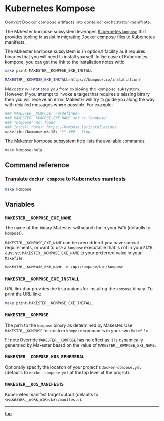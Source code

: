 # Kubernetes Kompose

Convert Docker compose artifacts into container orchestrator manifests.

The Makester kompose subsystem leverages [Kubernetes `kompose`](https://kompose.io/) that provides tooling
to assist in migrating Docker compose files to Kubernetes manifests.

The Makester kompose subsystem is an optional facility as it requires binaries that you will need
to install yourself. In the case of Kubernetes kompose, you can get the link to the installation notes with:

```sh
make print-MAKESTER__KOMPOSE_EXE_INSTALL
```

```sh
MAKESTER__KOMPOSE_EXE_INSTALL=https://kompose.io/installation/
```

Makester will not stop you from exploring the kompose subsystem. However, if you attempt to invoke
a target that requires a missing binary then you will receive an error. Makester will try to guide you along the way
with detailed messages where possible. For example:

```sh
### MAKESTER__KOMPOSE: <undefined>
### MAKESTER__KOMPOSE_EXE_NAME set as "kompose"
### "kompose" not found
### Install notes: https://kompose.io/installation/
makefiles/kompose.mk:18: *** ###.  Stop.
```

The Makester kompose subsystem help lists the available commands:

```sh
make kompose-help
```

## Command reference

### Translate `docker compose` to Kubernetes manifests

```sh
make kompose
```

## Variables

### `MAKESTER__KOMPOSE_EXE_NAME`

The name of the binary Makester will search for in your `PATH` (defaults to `kompose`).

`MAKESTER__KOMPOSE_EXE_NAME` can be overridden if you have special requirements, or want to use a
`kompose` executable that is not in your `PATH`. Just set `MAKESTER__KOMPOSE_EXE_NAME` to your
preferred value in your `Makefile`:

```sh
MAKESTER__KOMPOSE_EXE_NAME := /opt/kompose/bin/kompose
```

### `MAKESTER__KOMPOSE_EXE_INSTALL`

URL link that provides the instructions for installing the `kompose` binary. To print the URL
link:

```sh
make print-MAKESTER__KOMPOSE_EXE_INSTALL
```

### `MAKESTER__KOMPOSE`

The path to the `kompose` binary as determined by Makester. Use `MAKESTER__KOMPOSE` for custom
`kompose` commands in your own `Makefile`.

!!! note
    Override `MAKESTER__KOMPOSE` has no effect as it is dynamically generated by Makester based on the value of `MAKESTER__KOMPOSE_EXE_NAME`.

### `MAKESTER__COMPOSE_K8S_EPHEMERAL`

Optionally specify the location of your project's `docker-compose.yml` (defaults to `docker-compose.yml` at the top level of the project).

### `MAKESTER__K8S_MANIFESTS`

Kubernetes manifest target output (defaults to `<MAKESTER__WORK_DIR>/k8s/manifests`).

______________________________________________________________________

[top](#kubernetes-kompose)
